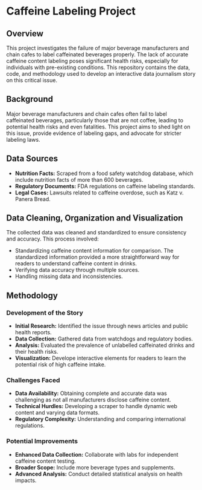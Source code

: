 # Caffeine Labeling Project

## Overview

This project investigates the failure of major beverage manufacturers and chain cafes to label caffeinated beverages properly. The lack of accurate caffeine content labeling poses significant health risks, especially for individuals with pre-existing conditions. This repository contains the data, code, and methodology used to develop an interactive data journalism story on this critical issue.

## Background

Major beverage manufacturers and chain cafes often fail to label caffeinated beverages, particularly those that are not coffee, leading to potential health risks and even fatalities. This project aims to shed light on this issue, provide evidence of labeling gaps, and advocate for stricter labeling laws.

## Data Sources

- **Nutrition Facts:** Scraped from a food safety watchdog database, which include nutrition facts of more than 600 beverages.
- **Regulatory Documents:** FDA regulations on caffeine labeling standards.
- **Legal Cases:** Lawsuits related to caffeine overdose, such as Katz v. Panera Bread.

## Data Cleaning, Organization and Visualization

The collected data was cleaned and standardized to ensure consistency and accuracy. This process involved:
- Standardizing caffeine content information for comparison. The standardized information provided a more straightforward way for readers to understand caffeine content in drinks.
- Verifying data accuracy through multiple sources.
- Handling missing data and inconsistencies.

## Methodology

### Development of the Story
- **Initial Research:** Identified the issue through news articles and public health reports.
- **Data Collection:** Gathered data from watchdogs and regulatory bodies.
- **Analysis:** Evaluated the prevalence of unlabelled caffeinated drinks and their health risks.
- **Visualization:** Develope interactive elements for readers to learn the potential risk of high caffeine intake.

### Challenges Faced
- **Data Availability:** Obtaining complete and accurate data was challenging as not all manufacturers disclose caffeine content.
- **Technical Hurdles:** Developing a scraper to handle dynamic web content and varying data formats.
- **Regulatory Complexity:** Understanding and comparing international regulations.

### Potential Improvements
- **Enhanced Data Collection:** Collaborate with labs for independent caffeine content testing.
- **Broader Scope:** Include more beverage types and supplements.
- **Advanced Analysis:** Conduct detailed statistical analysis on health impacts.
